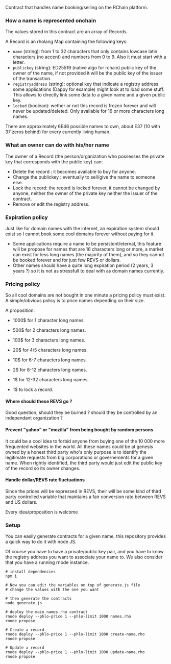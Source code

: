 Contract that handles name booking/selling on the RChain platform.

### How a name is represented onchain

The values stored in this contract are an array of Records.

A Record is an rholang Map containing the following keys:

- `name` (string): from 1 to 32 characters that only contains lowcase latin characters (no accent) and numbers from 0 to 9. Also it must start with a letter.
- `publickey` (string): ED25519 (native algo for rchain) public key of the owner of the name, if not provided it will be the public key of the issuer of the transaction.
- `registryaddress` (string): optional key that indicate a registry address some applications (Dappy for example) might look at to load some stuff. This allows to directly link some data to a given name and a given public key.
- `locked` (boolean): wether or not this record is frozen forever and will never be updated/deleted. Only available for 16 or more characters long names.

There are approximately 6E46 possible names to own, about E37 (10 with 37 zeros behind) for every currently living human.

### What an owner can do with his/her name

The owner of a Record (the person/organization who possesses the private key that corresponds with the public key) can:

- Delete the record : it becomes available to buy for anyone.
- Change the publickey : eventually to sell/give the name to someone else.
- Lock the record: the record is locked forever, it cannot be changed by anyone, neither the owner of the private key neither the issuer of the contract.
- Remove or edit the registry address.

### Expiration policy

Just like for domain names with the internet, an expiration system should exist so I cannot book some cool domains forever without paying for it.

- Some applications require a name to be persistent/eternal, this feature will be propose for names that are 16 characters long or more, a market can exist for less long names (the majority of them), and so they cannot be booked forever and for just few REVS or dollars.
- Other names should have a quite long expiration period (2 years, 3 years ?) so it is not as stressfull to deal with as domain names currently.

### Pricing policy

So all cool domains are not bought in one minute a pricing policy must exist. A simple/obvious policy is to price names depending on their size.

A proposition:

- 1000\$ for 1 character long names.
- 500\$ for 2 characters long names.
- 100\$ for 3 characters long names.
- 20\$ for 4/5 characters long names.
- 10\$ for 6-7 characters long names.
- 2\$ for 8-12 characters long names.
- 1\$ for 12-32 characters long names.

- 1\$ to lock a record.

#### Where should these REVS go ?

Good question, should they be burned ? should they be controlled by an independant organization ?

#### Prevent "yahoo" or "mozilla" from being bought by random persons

It could be a cool idea to forbid anyone from buying one of the 10 000 more frequented websites in the world. All these names could be at genesis owned by a honest third party who's only purpose is to identify the legitimate requests from big corporations or governements for a given name. When rightly identified, the third party would just edit the public key of the record so its owner changes.

#### Handle dollar/REVS rate fluctuations

Since the prices will be expressed in REVS, their will be some kind of third party controlled variable that maintains a fair conversion rate between REVS and US dollars.

Every idea/proposition is welcome

### Setup

You can easily generate contracts for a given name, this repository provides a quick way to do it with node JS.

Of course you have to have a private/public key pair, and you have to know the registry address you want to associate your name to. We also consider that you have a running rnode instance.

```
# install dependencies
npm i

# Now you can edit the variables on top of generate.js file
# change the values with the one you want

# then generate the contracts
node generate.js

# deploy the main names.rho contract
rnode deploy --phlo-price 1 --phlo-limit 1000 names.rho
rnode propose

# Create a record
rnode deploy --phlo-price 1 --phlo-limit 1000 create-name.rho
rnode propose

# Update a record
rnode deploy --phlo-price 1 --phlo-limit 1000 update-name.rho
rnode propose

```
